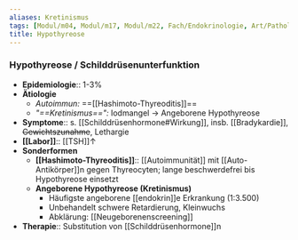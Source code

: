```yaml
---
aliases: Kretinismus
tags: [Modul/m04, Modul/m17, Modul/m22, Fach/Endokrinologie, Art/Pathologie]
title: Hypothyreose
---
```

### Hypothyreose / Schilddrüsenunterfunktion 
- **Epidemiologie**:: 1-3%
- **Ätiologie**
	- *Autoimmun:* ==[[Hashimoto-Thyreoditis]]==
	- *"==Kretinismus==":* Iodmangel → Angeborene Hypothyreose
- **Symptome**:: s. [[Schilddrüsenhormone#Wirkung]], insb. [[Bradykardie]], ~~Gewichtszunahme~~, Lethargie
- **[[Labor]]**:: [[TSH]]↑
- **Sonderformen**
	- **[[Hashimoto-Thyreoditis]]**:: [[Autoimmunität]] mit [[Auto-Antikörper]]n gegen Thyreocyten; lange beschwerdefrei bis Hypothyreose einsetzt
	- **Angeborene Hypothyreose (Kretinismus)**
		- Häufigste angeborene [[endokrin]]e Erkrankung (1:3.500)
		- Unbehandelt schwere Retardierung, Kleinwuchs
		- Abklärung: [[Neugeborenenscreening]]
- **Therapie**:: Substitution von [[Schilddrüsenhormone]]n